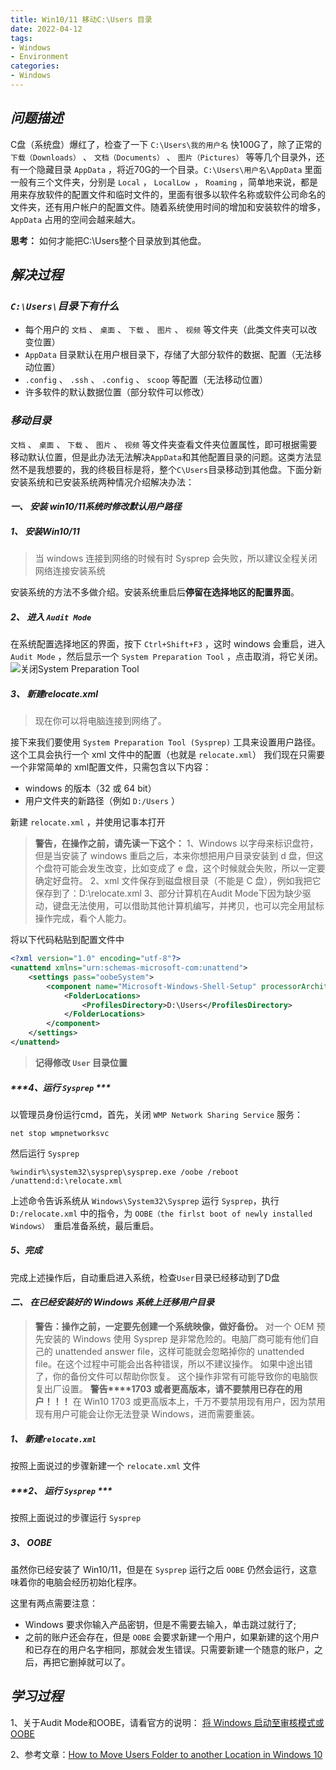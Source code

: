 ```yaml
---
title: Win10/11 移动C:\Users 目录
date: 2022-04-12
tags:
- Windows
- Environment
categories:
- Windows
---
```


## ***问题描述***

C盘（系统盘）爆红了，检查了一下 `C:\Users\我的用户名` 快100G了，除了正常的 `下载（Downloads）` 、 `文档（Documents）` 、 `图片（Pictures）` 等等几个目录外，还有一个隐藏目录 `AppData` ，将近70G的一个目录。`C:\Users\用户名\AppData` 里面一般有三个文件夹，分别是 `Local` ， `LocalLow `， `Roaming` ，简单地来说，都是用来存放软件的配置文件和临时文件的，里面有很多以软件名称或软件公司命名的文件夹，还有用户帐户的配置文件。随着系统使用时间的增加和安装软件的增多， `AppData` 占用的空间会越来越大。

**思考：** 如何才能把C:\Users整个目录放到其他盘。

## ***解决过程***

### ***`C:\Users\`目录下有什么***
- 每个用户的 `文档` 、 `桌面` 、 `下载` 、 `图片` 、 `视频` 等文件夹（此类文件夹可以改变位置）
- `AppData` 目录默认在用户根目录下，存储了大部分软件的数据、配置（无法移动位置）
- `.config` 、 `.ssh` 、 `.config` 、 `scoop`  等配置（无法移动位置）
- 许多软件的默认数据位置（部分软件可以修改）

### ***移动目录***
`文档` 、 `桌面` 、 `下载` 、 `图片` 、 `视频` 等文件夹查看文件夹位置属性，即可根据需要移动默认位置，但是此办法无法解决`AppData`和其他配置目录的问题。这类方法显然不是我想要的，我的终极目标是将，整个`C\Users`目录移动到其他盘。下面分新安装系统和已安装系统两种情况介绍解决办法：
#### ***一、 安装 win10/11系统时修改默认用户路径***
##### ***1、 安装Win10/11***
>当 windows 连接到网络的时候有时 Sysprep 会失败，所以建议全程关闭网络连接安装系统

安装系统的方法不多做介绍。安装系统重启后**停留在选择地区的配置界面**。
##### ***2、 进入 `Audit Mode`***
在系统配置选择地区的界面，按下 `Ctrl+Shift+F3` ，这时 windows 会重启，进入 ` Audit Mode` ，然后显示一个 `System Preparation Tool` ，点击取消，将它关闭。
![关闭System Preparation Tool](https://img-blog.csdnimg.cn/9f2055a1d34e460cb007b7feb535202d.png?x-oss-process=image/watermark,type_d3F5LXplbmhlaQ,shadow_50,text_Q1NETiBA5rGf5Z-O5pKF5Zi055qE5bed576M,size_20,color_FFFFFF,t_70,g_se,x_16#pic_center)

##### ***3、 新建relocate.xml***

>现在你可以将电脑连接到网络了。

接下来我们要使用 `System Preparation Tool (Sysprep)` 工具来设置用户路径。这个工具会执行一个 xml 文件中的配置（也就是 `relocate.xml`）
我们现在只需要一个非常简单的 xml配置文件，只需包含以下内容：

- windows 的版本（32 或 64 bit）
- 用户文件夹的新路径（例如 `D:/Users` ）

新建 `relocate.xml` ，并使用记事本打开
> **警告，在操作之前，请先读一下这个：**
> 1、Windows 以字母来标识盘符，但是当安装了 windows 重启之后，本来你想把用户目录安装到 d 盘，但这个盘符可能会发生改变，比如变成了 e 盘，这个时候就会失败，所以一定要确定好盘符。
> 2、xml 文件保存到磁盘根目录（不能是 C 盘），例如我把它保存到了：D:\relocate.xml
> 3、部分计算机在Audit Mode下因为缺少驱动，键盘无法使用，可以借助其他计算机编写，并拷贝，也可以完全用鼠标操作完成，看个人能力。

将以下代码粘贴到配置文件中
```xml
<?xml version="1.0" encoding="utf-8"?>
<unattend xmlns="urn:schemas-microsoft-com:unattend">
	<settings pass="oobeSystem">
		<component name="Microsoft-Windows-Shell-Setup" processorArchitecture="amd64" publicKeyToken="31bf3856ad364e35" language="neutral" versionScope="nonSxS" xmlns:wcm="http://schemas.microsoft.com/WMIConfig/2002/State" xmlns:xsi="http://www.w3.org/2001/XMLSchema-instance">
			<FolderLocations>
				<ProfilesDirectory>D:\Users</ProfilesDirectory>
			</FolderLocations>
		</component>
	</settings>
</unattend>
```
> **记得修改 `User` 目录位置**

##### ***4、运行 `Sysprep` ***
以管理员身份运行cmd，首先，关闭 `WMP Network Sharing Service` 服务：
```shell
net stop wmpnetworksvc
```
然后运行 `Sysprep`
```shell
%windir%\system32\sysprep\sysprep.exe /oobe /reboot /unattend:d:\relocate.xml
```
上述命令告诉系统从 `Windows\System32\Sysprep` 运行 `Sysprep`，执行 `D:/relocate.xml` 中的指令，为 `OOBE（the firlst boot of newly installed Windows） `重启准备系统，最后重启。
##### ***5、完成***
完成上述操作后，自动重启进入系统，检查`User`目录已经移动到了D盘
#### ***二、 在已经安装好的 Windows 系统上迁移用户目录***
>**警告：操作之前，一定要先创建一个系统映像，做好备份。**
> 对一个 OEM 预先安装的 Windows 使用 Sysprep 是非常危险的。电脑厂商可能有他们自己的 unattended answer file，这样可能就会忽略掉你的 unattended file。在这个过程中可能会出各种错误，所以不建议操作。
如果中途出错了，你的备份文件可以帮助你恢复。
这个操作非常有可能导致你的电脑恢复出厂设置。
**警告****1703 或者更高版本，请不要禁用已存在的用户！！！**
在 Win10 1703 或更高版本上，千万不要禁用现有用户，因为禁用现有用户可能会让你无法登录 Windows，进而需要重装。
##### ***1、 新建*`relocate.xml`**
按照上面说过的步骤新建一个 `relocate.xml` 文件
##### ***2、 运行 `Sysprep` ***
按照上面说过的步骤运行 `Sysprep`
##### ***3、 OOBE***
虽然你已经安装了 Win10/11，但是在 `Sysprep` 运行之后 `OOBE` 仍然会运行，这意味着你的电脑会经历初始化程序。

这里有两点需要注意：

- Windows 要求你输入产品密钥，但是不需要去输入，单击跳过就行了;
- 之前的账户还会存在，但是 `OOBE` 会要求新建一个用户，如果新建的这个用户和已存在的用户名字相同，那就会发生错误。只需要新建一个随意的账户，之后，再把它删掉就可以了。
## ***学习过程***
1、关于Audit Mode和OOBE，请看官方的说明：
[将 Windows 启动至审核模式或 OOBE](https://docs.microsoft.com/zh-cn/windows-hardware/manufacture/desktop/boot-windows-to-audit-mode-or-oobe?view=windows-11)

2、参考文章：[How to Move Users Folder to another Location in Windows 10](https://www.tenforums.com/tutorials/1964-move-users-folder-location-windows-10-a.html?utm_source=ld246.com)
